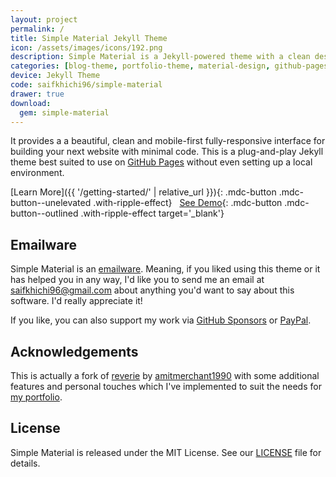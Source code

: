 ```yaml
---
layout: project
permalink: /
title: Simple Material Jekyll Theme
icon: /assets/images/icons/192.png
description: Simple Material is a Jekyll-powered theme with a clean design following Google's Material Design guidelines.
categories: [blog-theme, portfolio-theme, material-design, github-pages]
device: Jekyll Theme
code: saifkhichi96/simple-material
drawer: true
download:
  gem: simple-material
---
```


It provides a a beautiful, clean and mobile-first fully-responsive interface for building your next website with minimal code. This is a plug-and-play Jekyll theme best suited to use on [GitHub Pages](https://pages.github.com) without even setting up a local environment.

[Learn More]({{ '/getting-started/' | relative_url }}){: .mdc-button .mdc-button--unelevated .with-ripple-effect}  &nbsp; [See Demo](https://www.saifkhichi.com/){: .mdc-button .mdc-button--outlined .with-ripple-effect target='_blank'}


## <i id='emailware'></i>Emailware

Simple Material is an [emailware](https://en.wiktionary.org/wiki/emailware). Meaning, if you liked using this theme or it has helped you in any way, I'd like you to send me an email at [saifkhichi96@gmail.com](mailto://saifkhichi96@gmail.com) about anything you'd want to say about this software. I'd really appreciate it!

If you like, you can also support my work via [GitHub Sponsors](https://github.com/sponsors/saifkhichi96) or [PayPal](https://www.paypal.com/paypalme/saifkhichi06).

## <i id='acknowledge'></i>Acknowledgements

This is actually a fork of [reverie](https://github.com/amitmerchant1990/reverie) by [amitmerchant1990](https://github.com/amitmerchant1990/) with some additional features and personal touches which I've implemented to suit the needs for [my portfolio](https://www.saifkhichi.com/).

## <i id='license'></i>License

Simple Material is released under the MIT License. See our [LICENSE](https://github.com/saifkhichi96/simple-material/blob/master/LICENSE) file for details.
